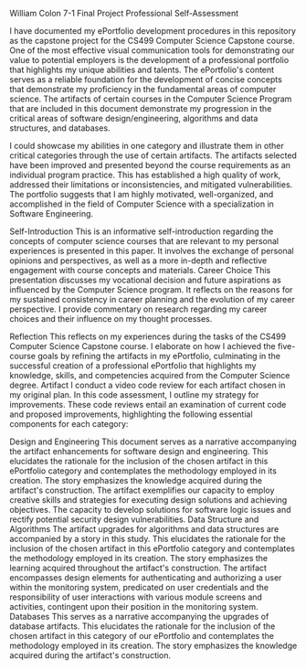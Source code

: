 William Colon
7-1 Final Project
Professional Self-Assessment




I have documented my ePortfolio development procedures in this repository as the capstone project for the CS499 Computer Science Capstone course. One of the most effective visual communication tools for demonstrating our value to potential employers is the development of a professional portfolio that highlights my unique abilities and talents. The ePortfolio's content serves as a reliable foundation for the development of concise concepts that demonstrate my proficiency in the fundamental areas of computer science. The artifacts of certain courses in the Computer Science Program that are included in this document demonstrate my progression in the critical areas of software design/engineering, algorithms and data structures, and databases. 

I could showcase my abilities in one category and illustrate them in other critical categories through the use of certain artifacts. The artifacts selected have been improved and presented beyond the course requirements as an individual program practice. This has established a high quality of work, addressed their limitations or inconsistencies, and mitigated vulnerabilities. The portfolio suggests that I am highly motivated, well-organized, and accomplished in the field of Computer Science with a specialization in Software Engineering.



Self-Introduction
This is an informative self-introduction regarding the concepts of computer science courses that are relevant to my personal experiences is presented in this paper. It involves the exchange of personal opinions and perspectives, as well as a more in-depth and reflective engagement with course concepts and materials.
Career Choice
This presentation discusses my vocational decision and future aspirations as influenced by the Computer Science program. It reflects on the reasons for my sustained consistency in career planning and the evolution of my career perspective. I provide commentary on research regarding my career choices and their influence on my thought processes.

Reflection
 This reflects on my experiences during the tasks of the CS499 Computer Science Capstone course. I elaborate on how I achieved the five-course goals by refining the artifacts in my ePortfolio, culminating in the successful creation of a professional ePortfolio that highlights my knowledge, skills, and competencies acquired from the Computer Science degree.
 Artifact
 I conduct a video code review for each artifact chosen in my original plan. In this code assessment, I outline my strategy for improvements. These code reviews entail an examination of current code and proposed improvements, highlighting the following essential components for each category:

Design and Engineering
 This document serves as a narrative accompanying the artifact enhancements for software design and engineering. This elucidates the rationale for the inclusion of the chosen artifact in this ePortfolio category and contemplates the methodology employed in its creation. The story emphasizes the knowledge acquired during the artifact's construction. The artifact exemplifies our capacity to employ creative skills and strategies for executing design solutions and achieving objectives. The capacity to develop solutions for software logic issues and rectify potential security design vulnerabilities.
Data Structure and Algorithms
 The artifact upgrades for algorithms and data structures are accompanied by a story in this study. This elucidates the rationale for the inclusion of the chosen artifact in this ePortfolio category and contemplates the methodology employed in its creation. The story emphasizes the learning acquired throughout the artifact's construction. The artifact encompasses design elements for authenticating and authorizing a user within the monitoring system, predicated on user credentials and the responsibility of user interactions with various module screens and activities, contingent upon their position in the monitoring system.
Databases
 This serves as a narrative accompanying the upgrades of database artifacts. This elucidates the rationale for the inclusion of the chosen artifact in this category of our ePortfolio and contemplates the methodology employed in its creation. The story emphasizes the knowledge acquired during the artifact's construction.
